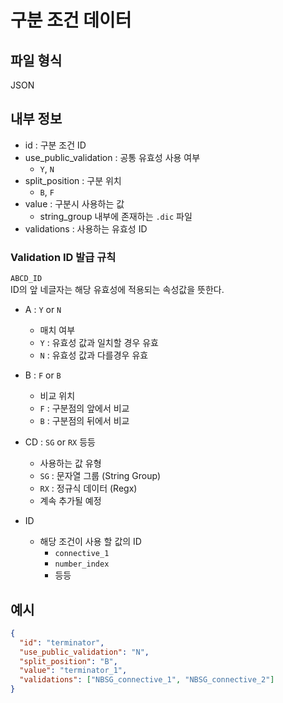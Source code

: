 # 구분 조건 데이터  

## 파일 형식 
JSON  

## 내부 정보
- id : 구분 조건 ID
- use_public_validation : 공통 유효성 사용 여부
  - `Y`, `N`
- split_position : 구분 위치
  - `B`, `F`
- value : 구분시 사용하는 값
  - string_group 내부에 존재하는 `.dic` 파일
- validations : 사용하는 유효성 ID  

### Validation ID 발급 규칙
`ABCD_ID`  
ID의 앞 네글자는 해당 유효성에 적용되는 속성값을 뜻한다.    
  
- A : `Y` or `N`
    - 매치 여부  
    - `Y` : 유효성 값과 일치할 경우 유효  
    - `N` : 유효성 값과 다를경우 유효  
    
- B : `F` or `B`
    - 비교 위치
    - `F` : 구분점의 앞에서 비교  
    - `B` : 구분점의 뒤에서 비교  
    
- CD : `SG` or `RX` 등등 
    - 사용하는 값 유형  
    - `SG` : 문자열 그룹 (String Group)
    - `RX` : 정규식 데이터 (Regx)
    - 계속 추가될 예정

- ID
  - 해당 조건이 사용 할 값의 ID
    - `connective_1`
    - `number_index`
    - 등등
   

## 예시
```json
{
  "id": "terminator",
  "use_public_validation": "N",
  "split_position": "B",
  "value": "terminator_1",
  "validations": ["NBSG_connective_1", "NBSG_connective_2"]
}
```

